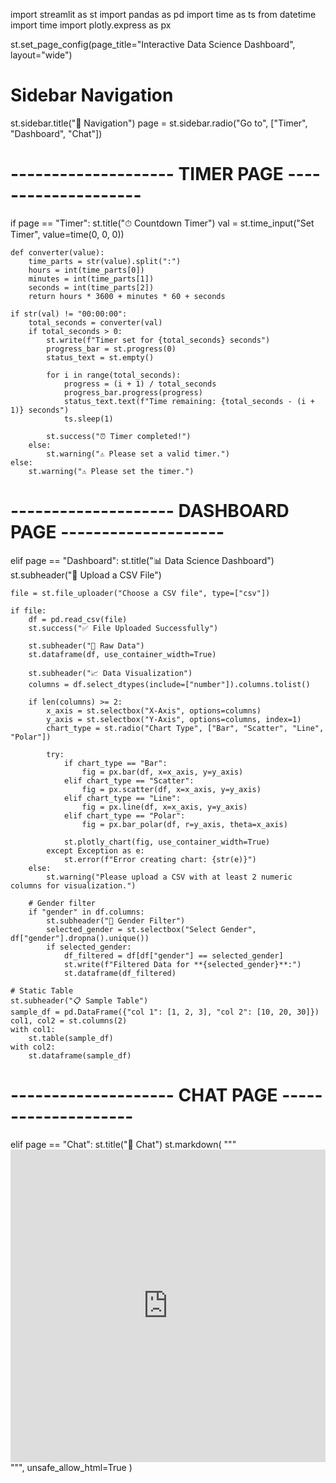 import streamlit as st
import pandas as pd
import time as ts
from datetime import time
import plotly.express as px

st.set_page_config(page_title="Interactive Data Science Dashboard", layout="wide")

# Sidebar Navigation
st.sidebar.title("🔀 Navigation")
page = st.sidebar.radio("Go to", ["Timer", "Dashboard", "Chat"])

# -------------------- TIMER PAGE --------------------
if page == "Timer":
    st.title("⏱ Countdown Timer")
    val = st.time_input("Set Timer", value=time(0, 0, 0))

    def converter(value):
        time_parts = str(value).split(":")
        hours = int(time_parts[0])
        minutes = int(time_parts[1])
        seconds = int(time_parts[2])
        return hours * 3600 + minutes * 60 + seconds

    if str(val) != "00:00:00":
        total_seconds = converter(val)
        if total_seconds > 0:
            st.write(f"Timer set for {total_seconds} seconds")
            progress_bar = st.progress(0)
            status_text = st.empty()

            for i in range(total_seconds):
                progress = (i + 1) / total_seconds
                progress_bar.progress(progress)
                status_text.text(f"Time remaining: {total_seconds - (i + 1)} seconds")
                ts.sleep(1)

            st.success("⏰ Timer completed!")
        else:
            st.warning("⚠️ Please set a valid timer.")
    else:
        st.warning("⚠️ Please set the timer.")

# -------------------- DASHBOARD PAGE --------------------
elif page == "Dashboard":
    st.title("📊 Data Science Dashboard")
    st.subheader("📂 Upload a CSV File")

    file = st.file_uploader("Choose a CSV file", type=["csv"])

    if file:
        df = pd.read_csv(file)
        st.success("✅ File Uploaded Successfully")

        st.subheader("📑 Raw Data")
        st.dataframe(df, use_container_width=True)

        st.subheader("📈 Data Visualization")
        columns = df.select_dtypes(include=["number"]).columns.tolist()

        if len(columns) >= 2:
            x_axis = st.selectbox("X-Axis", options=columns)
            y_axis = st.selectbox("Y-Axis", options=columns, index=1)
            chart_type = st.radio("Chart Type", ["Bar", "Scatter", "Line", "Polar"])

            try:
                if chart_type == "Bar":
                    fig = px.bar(df, x=x_axis, y=y_axis)
                elif chart_type == "Scatter":
                    fig = px.scatter(df, x=x_axis, y=y_axis)
                elif chart_type == "Line":
                    fig = px.line(df, x=x_axis, y=y_axis)
                elif chart_type == "Polar":
                    fig = px.bar_polar(df, r=y_axis, theta=x_axis)

                st.plotly_chart(fig, use_container_width=True)
            except Exception as e:
                st.error(f"Error creating chart: {str(e)}")
        else:
            st.warning("Please upload a CSV with at least 2 numeric columns for visualization.")

        # Gender filter
        if "gender" in df.columns:
            st.subheader("🚻 Gender Filter")
            selected_gender = st.selectbox("Select Gender", df["gender"].dropna().unique())
            if selected_gender:
                df_filtered = df[df["gender"] == selected_gender]
                st.write(f"Filtered Data for **{selected_gender}**:")
                st.dataframe(df_filtered)

    # Static Table
    st.subheader("📋 Sample Table")
    sample_df = pd.DataFrame({"col 1": [1, 2, 3], "col 2": [10, 20, 30]})
    col1, col2 = st.columns(2)
    with col1:
        st.table(sample_df)
    with col2:
        st.dataframe(sample_df)

# -------------------- CHAT PAGE --------------------
elif page == "Chat":
    st.title("💬 Chat")
    st.markdown(
        """
        <iframe class="chatbot-popup"
                src="https://www.chatbase.co/chatbot-iframe/AbakbSSL2ccqZllt_3WHO"
                allow="microphone;"
                frameborder="0"
                width="100%"
                height="500">
        </iframe>
        """,
        unsafe_allow_html=True
    )
